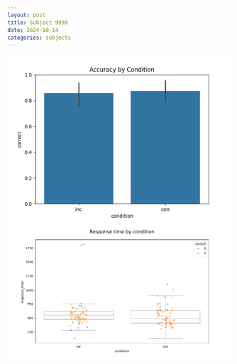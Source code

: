 ```yaml
---
layout: post
title: Subject 9999
date: 2024-10-14
categories: subjects
---
```


![](data/9999/run-4/9999_NF_acc.png)
![](data/9999/run-4/9999_NF_rt.png)
